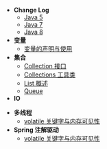 * **Change Log**
  * [Java 5](sourceRead/Java-5.md)
  * [Java 7](sourceRead/Java-7.md)
  * [Java 8](sourceRead/Java-8.md)
* **变量**
  * [变量的声明与使用](sourceRead/变量的声明与使用.md)
* **集合**
  * [Collection 接口](sourceRead/Collection-接口.md)
  * [Collections 工具类](sourceRead/Collections-工具类.md)
  * [List 概述](sourceRead/List-概述.md)
  * [Queue](sourceRead/Queue.md)
* **IO**

- **多线程**
  - [volatile 关键字与内存可见性](sourceRead/volatile-关键字与内存可见性.md)
- **Spring 注解驱动**
  - [volatile 关键字与内存可见性](sourceRead/volatile-关键字与内存可见性.md)

